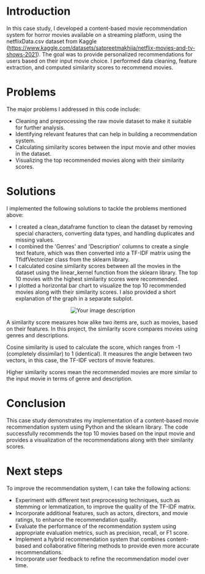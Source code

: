 # Introduction

In this case study, I developed a content-based movie recommendation system for horror movies available on a streaming platform, using the netflixData.csv dataset from Kaggle (https://www.kaggle.com/datasets/satpreetmakhija/netflix-movies-and-tv-shows-2021). The goal was to provide personalized recommendations for users based on their input movie choice. I performed data cleaning, feature extraction, and computed similarity scores to recommend movies.

# Problems

The major problems I addressed in this code include:

- Cleaning and preprocessing the raw movie dataset to make it suitable for further analysis.
- Identifying relevant features that can help in building a recommendation system.
- Calculating similarity scores between the input movie and other movies in the dataset.
- Visualizing the top recommended movies along with their similarity scores.

# Solutions

I implemented the following solutions to tackle the problems mentioned above:

- I created a clean_dataframe function to clean the dataset by removing special characters, converting data types, and handling duplicates and missing values.
- I combined the 'Genres' and 'Description' columns to create a single text feature, which was then converted into a TF-IDF matrix using the TfidfVectorizer class from the sklearn library.
- I calculated cosine similarity scores between all the movies in the dataset using the linear_kernel function from the sklearn library. The top 10 movies with the highest similarity scores were recommended.
- I plotted a horizontal bar chart to visualize the top 10 recommended movies along with their similarity scores. I also provided a short explanation of the graph in a separate subplot.

<p align="center">
  <img src="https://user-images.githubusercontent.com/115745200/225913214-d3ae3a30-ea4e-4997-990a-bc5e20445dda.png" alt="Your image description">
</p>

A similarity score measures how alike two items are, such as movies, based on their features. In this project, the similarity score compares movies using genres and descriptions.

Cosine similarity is used to calculate the score, which ranges from -1 (completely dissimilar) to 1 (identical). It measures the angle between two vectors, in this case, the TF-IDF vectors of movie features.

Higher similarity scores mean the recommended movies are more similar to the input movie in terms of genre and description.

# Conclusion

This case study demonstrates my implementation of a content-based movie recommendation system using Python and the sklearn library. The code successfully recommends the top 10 movies based on the input movie and provides a visualization of the recommendations along with their similarity scores.

# Next steps

To improve the recommendation system, I can take the following actions:

- Experiment with different text preprocessing techniques, such as stemming or lemmatization, to improve the quality of the TF-IDF matrix.
- Incorporate additional features, such as actors, directors, and movie ratings, to enhance the recommendation quality.
- Evaluate the performance of the recommendation system using appropriate evaluation metrics, such as precision, recall, or F1 score.
- Implement a hybrid recommendation system that combines content-based and collaborative filtering methods to provide even more accurate recommendations.
- Incorporate user feedback to refine the recommendation model over time.
